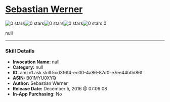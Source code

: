 # [Sebastian Werner](http://alexa.amazon.com/#skills/amzn1.ask.skill.5cd3f6f4-ec00-4a86-87d0-e7ee44b0d86f)
![0 stars](../../images/ic_star_border_black_18dp_1x.png)![0 stars](../../images/ic_star_border_black_18dp_1x.png)![0 stars](../../images/ic_star_border_black_18dp_1x.png)![0 stars](../../images/ic_star_border_black_18dp_1x.png)![0 stars](../../images/ic_star_border_black_18dp_1x.png) 0

null

***

### Skill Details

* **Invocation Name:** null
* **Category:** null
* **ID:** amzn1.ask.skill.5cd3f6f4-ec00-4a86-87d0-e7ee44b0d86f
* **ASIN:** B01MYU0XYQ
* **Author:** Sebastian Werner
* **Release Date:** December 5, 2016 @ 07:06:08
* **In-App Purchasing:** No
